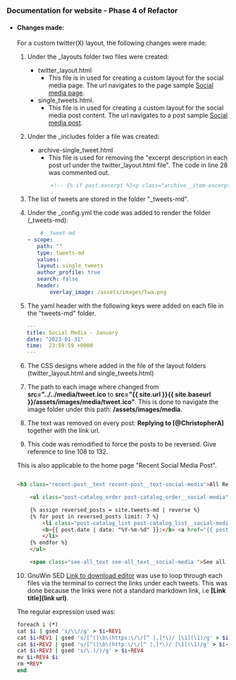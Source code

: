 ### Documentation for website - Phase 4 of Refactor

- #### Changes made:
    For a custom twitter(X) layout, the following changes were made:
    1. Under the _layouts folder two files were created:
        - twitter_layout.html
            - This file is in used for creating a custom layout for the social media page. The url navigates to the page sample [Social media page](https://www.lifewithalacrity.com/tweets/).
        - single_tweets.html.
            - This file is in used for creating a custom layout for the social media post content. The url navigates to a post sample [Social media post](https://www.lifewithalacrity.com/tweets-md/2023/2023-01-01-tweets/).

    2. Under the _includes folder a file was created:
        - archive-single_tweet.html
            - This file is used for removing the "excerpt description in each post url under the twitter_layout.html file".
            The code in line 28 was commented out.
            ```html
                <!-- {% if post.excerpt %}<p class="archive__item-excerpt" itemprop="description">{{ post.excerpt | markdownify | strip_html | truncate: 0 }}</p>{% endif %} -->
            ```
    3. The list of tweets are stored in the folder "_tweets-md".

    4. Under the _config.yml the code was added to render the folder (_tweets-md):
         ```yml
             # _tweet-md
        - scope:
            path: ""
            type: tweets-md
            values:
            layout: single_tweets
            author_profile: true
            search: false
            header:
                overlay_image: /assets/images/lwa.png
        ```
    5. The yaml header with the following keys were added on each file in the "tweets-md" folder.
    
     ```yml
        ---   
        title: Social Media - January 
        date: "2023-01-31"
        time:  23:59:59 +0000
        ---
    ```
    6. The CSS designs where added in the file of the layout folders (twitter_layout.html and single_tweets.html)

    7. The path to each image where changed from **src="../../media/tweet.ico** to **src="{{ site.url }}{{ site.baseurl }}/assets/images/media/tweet.ico"**. This is done to navigate the image folder under this path: **/assets/images/media**.

    8. The text was removed on every post: **Replying to [@ChristopherA]** together with the link url.

    9. This code was remodified to force the posts to be reversed. Give reference to line 108 to 132.

    This is also applicable to the home page "Recent Social Media Post".

    ``` html

    <h3 class="recent-post__text recent-post__text-social-media">All Recent Social Media Posts</h3>

        <ul class="post-catalog_order post-catalog_order__social-media" style="font-weight: bold">

        {% assign reversed_posts = site.tweets-md | reverse %}
        {% for post in reversed_posts limit: 7 %}
            <li class="post-catalog_list post-catalog_list__social-media">
            <b>{{ post.date | date: "%Y-%m-%d" }}:</b> <a href="{{ post.url }}">{{ post.title }}</a>
            </li>
        {% endfor %}
        </ul>

        <span class="see-all_text see-all_text__social-media ">See all [Social Media Posts](/tweets/) <i style="color: #05A069;" class="far fa-eye"></i></span>

    ```

    10. GnuWin SED [Link to download editor](https://www.gnu.org/software/sed/manual/sed.html) was use to loop through  each files via the terminal to correct the links under each tweets. This was done because the links were not a standard markdown link, i.e **[Link title](link url)**.
    
    The regular expression used was:

    ``` ruby
    foreach i (*)
    cat $i | gsed 's/\\//g' > $i-REV1
    cat $i-REV1 | gsed 's/[^(]\b\(https:\/\/[^ |,]*\)/ [\1](\1)/g' > $i-REV2
    cat $i-REV2 | gsed 's/[^(]\b\(http:\/\/[^ |,]*\)/ [\1](\1)/g' > $i-REV3
    cat $i-REV3 | gsed 's/\.)/)/g' > $i-REV4
    mv $i-REV4 $i
    rm *REV*
    end
    ```
